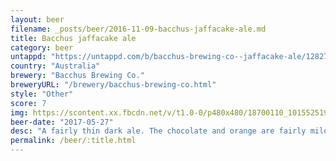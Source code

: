 ```yaml
---
layout: beer
filename: _posts/beer/2016-11-09-bacchus-jaffacake-ale.md
title: Bacchus jaffacake ale
category: beer
untappd: "https://untappd.com/b/bacchus-brewing-co--jaffacake-ale/1282714"
country: "Australia"
brewery: "Bacchus Brewing Co."
breweryURL: "/brewery/bacchus-brewing-co.html"
style: "Other"
score: 7
img: https://scontent.xx.fbcdn.net/v/t1.0-0/p480x480/18700110_10155251933903745_4900044277947664617_n.jpg?oh=d408138faa8102ed350d65198eebe72e&oe=59B5EC91
beer-date: "2017-05-27"
desc: "A fairly thin dark ale. The chocolate and orange are fairly mild. Interesting but I probably didn't need a pint"
permalink: /beer/:title.html
---
```

